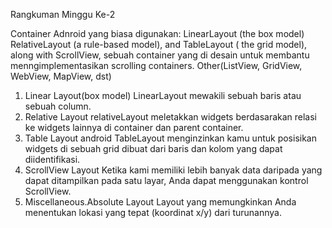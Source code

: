 Rangkuman Minggu Ke-2

Container Adnroid yang biasa digunakan:
	LinearLayout (the box model)
	RelativeLayout (a rule-based model), and
	TableLayout ( the grid model), along with
	ScrollView, sebuah container yang di desain untuk membantu menngimplementasikan scrolling containers.
	Other(ListView, GridView, WebView, MapView, dst)
  
1. Linear Layout(box model)
	LinearLayout mewakili sebuah baris atau sebuah column.
2. Relative Layout
	relativeLayout meletakkan widgets berdasarakan relasi ke widgets lainnya di container dan parent container.
3. Table Layout
	android TableLayout menginzinkan kamu untuk posisikan widgets di sebuah grid dibuat dari baris dan kolom yang dapat diidentifikasi.	
4. ScrollView Layout
	Ketika kami memiliki lebih banyak data daripada yang dapat ditampilkan pada satu layar, Anda dapat menggunakan kontrol ScrollView.
5. Miscellaneous.Absolute Layout
	Layout yang memungkinkan Anda menentukan lokasi yang tepat (koordinat x/y) dari turunannya.
